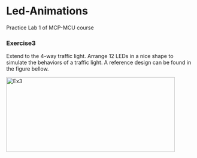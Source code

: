 # Led-Animations
Practice Lab 1 of MCP-MCU course

### Exercise3
Extend to the 4-way traffic light. Arrange 12 LEDs in a nice shape to simulate the behaviors of a traffic light. A reference design can be found in the figure bellow.

<img width="450" height="200" alt="Ex3" src="https://github.com/user-attachments/assets/5b44d171-1504-422c-8464-33b484d505d5" />

